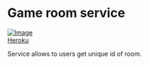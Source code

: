 Game room service
=============
[![Image](https://travis-ci.org/VoldMaire/game.roomservice.svg?branch=master)](https://travis-ci.org/VoldMaire/game.roomservice/builds/445197779)  
[Heroku](https://game-room-service.herokuapp.com/)

Service allows to users get unique id of room.

